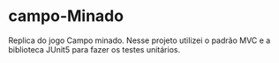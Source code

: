 # campo-Minado
Replica do jogo Campo minado.
Nesse projeto utilizei o padrão MVC e a biblioteca JUnit5 para fazer os testes unitários.

